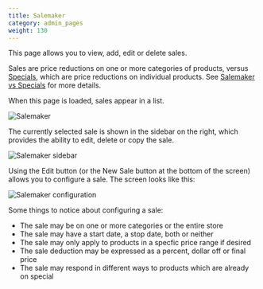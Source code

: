 ```yaml
---
title: Salemaker 
category: admin_pages
weight: 130
---
```


This page allows you to view, add, edit or delete sales. 

Sales are price reductions on one or more categories of products, versus [Specials](/user/admin_pages/catalog/specials/), which are price reductions on individual products.  See [Salemaker vs Specials](/user/miscellaneous/salemaker_vs_specials/) for more details.

When this page is loaded, sales appear in a list. 

![Salemaker](/images/salemaker_list.png)

The currently selected sale is shown in the sidebar on the right, which provides the ability to edit, delete or copy the sale.

![Salemaker sidebar](/images/salemaker_sidebar.png)

Using the Edit button (or the New Sale button at the bottom of the screen) allows you to configure a sale.  The screen looks like this: 

![Salemaker configuration](/images/salemaker_config.png)

Some things to notice about configuring a sale: 

- The sale may be on one or more categories or the entire store
- The sale may have a start date, a stop date, both or neither
- The sale may only apply to products in a specfic price range if desired 
- The sale deduction may be expressed as a percent, dollar off or final price 
- The sale may respond in different ways to products which are already on special


